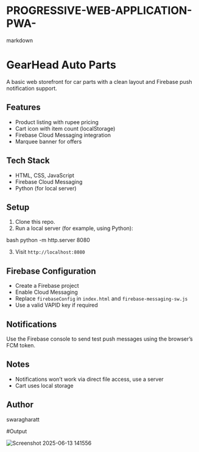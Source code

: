 # PROGRESSIVE-WEB-APPLICATION-PWA-
markdown
# GearHead Auto Parts

A basic web storefront for car parts with a clean layout and Firebase push notification support.

## Features

- Product listing with rupee pricing
- Cart icon with item count (localStorage)
- Firebase Cloud Messaging integration
- Marquee banner for offers

## Tech Stack

- HTML, CSS, JavaScript
- Firebase Cloud Messaging
- Python (for local server)

## Setup

1. Clone this repo.
2. Run a local server (for example, using Python):

bash
python -m http.server 8080

3. Visit `http://localhost:8080`

## Firebase Configuration

* Create a Firebase project
* Enable Cloud Messaging
* Replace `firebaseConfig` in `index.html` and `firebase-messaging-sw.js`
* Use a valid VAPID key if required

## Notifications

Use the Firebase console to send test push messages using the browser’s FCM token.

## Notes

* Notifications won’t work via direct file access, use a server
* Cart uses local storage

## Author
swaragharatt

#Output 

![Screenshot 2025-06-13 141556](https://github.com/user-attachments/assets/4f60da75-f729-40b1-af71-c0e28a3ded5a)

